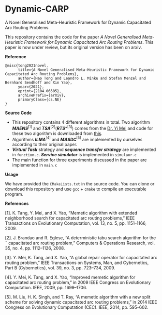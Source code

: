 # Dynamic-CARP
A Novel Generalised Meta-Heuristic Framework for Dynamic Capacitated Arc Routing Problems

This repository contains the code for the paper *A Novel Generalised Meta-Heuristic Framework for Dynamic Capacitated Arc Routing Problems*. This paper is now under review, but its original version has been on arxiv. 


**Reference**
```
@misc{tong2021novel,
      title={A Novel Generalised Meta-Heuristic Framework for Dynamic Capacitated Arc Routing Problems}, 
      author={Hao Tong and Leandro L. Minku and Stefan Menzel and Bernhard Sendhoff and Xin Yao},
      year={2021},
      eprint={2104.06585},
      archivePrefix={arXiv},
      primaryClass={cs.NE}
}
```

**Source Code**

- This repository contains 4 different algorithms in total. Two algorithm ***MAENS***$^{[1]}$ and ***TSA***$^{[2]}$(***RTS****$^{[3]}$) comes from the [Dr. Yi Mei](https://github.com/meiyi1986) and code for these two algorithm is downloaded from [this](https://meiyi1986.github.io/publication/).
- Algorithms ***ILMA***$^{[4]}$ and ***MASDC***$^{[5]}$ are implemented by ourselves according to their original paper.
- ***Virtual Task*** strategy and ***sequence transfer strategy*** are implemented in `function.c`. ***Service simulator*** is implemented in `simulaor.c`
- The main function for three experiments discussed in the paper are implemented in `main.c`


**Usage**

We have provided the `CMakeLists.txt` in the source code. You can clone or download this repository and use `gcc` + `cmake` to compile an executable program.

**References**

[1]. K. Tang, Y. Mei, and X. Yao, “Memetic algorithm with extended neighborhood search for capacitated arc routing problems,” IEEE Transactions
on Evolutionary Computation, vol. 13, no. 5, pp. 1151–1166, 2009.

[2]. J. Brandao and R. Eglese, “A deterministic tabu search algorithm for the ˜
capacitated arc routing problem,” Computers & Operations Research,
vol. 35, no. 4, pp. 1112–1126, 2008.

[3]. Y. Mei, K. Tang, and X. Yao, “A global repair operator for capacitated
arc routing problem,” IEEE Transactions on Systems, Man, and Cybernetics, Part B (Cybernetics), vol. 39, no. 3, pp. 723–734, 2009.

[4]. Y. Mei, K. Tang, and X. Yao, “Improved memetic algorithm for capacitated arc routing problem,” in 2009 IEEE Congress on Evolutionary Computation. IEEE,
2009, pp. 1699–1706.

[5]. M. Liu, H. K. Singh, and T. Ray, “A memetic algorithm with a new split
scheme for solving dynamic capacitated arc routing problems,” in 2014
IEEE Congress on Evolutionary Computation (CEC). IEEE, 2014, pp.
595–602.

